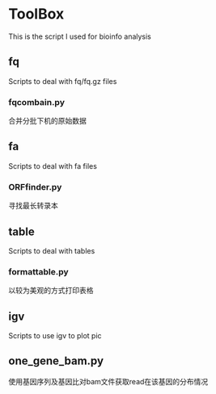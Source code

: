 # ToolBox
This is the script I used for bioinfo analysis

## fq
Scripts to deal with fq/fq.gz files

### fqcombain.py
合并分批下机的原始数据


## fa
Scripts to deal with fa files

### ORFfinder.py
寻找最长转录本


## table
Scripts to deal with tables

### formattable.py
以较为美观的方式打印表格

## igv
Scripts to use igv to plot pic

## one_gene_bam.py
使用基因序列及基因比对bam文件获取read在该基因的分布情况

